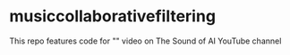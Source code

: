 # musiccollaborativefiltering
This repo features code for "" video on The Sound of AI YouTube channel 

